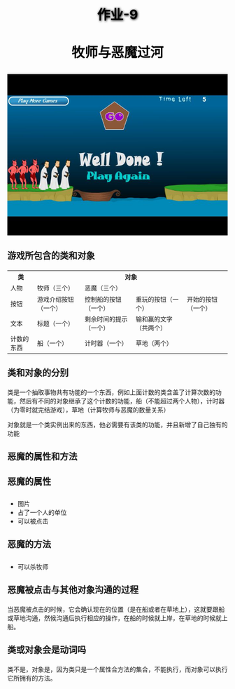 <h2 style="color:black;text-shadow:1px 1px 5px black;text-align:center;font-size:30px">作业-9</h2>

<h3 style="text-align:center;font-size:30px;color:black;">牧师与恶魔过河</h3>

<img src="images/hw9.1.jpg">

<h3 style="font-size:20px;"> 游戏所包含的类和对象</h3>    

<table>
    <tr>
    <th>类</th>
    <th colspan="4">对象</th>
    </tr>
    <tr>
    <td>人物</td>
    <td>牧师（三个）</td>
    <td>恶魔（三个）</td>
    <td></td>
    <td></td>
    <tr>
    <td>按钮</td>
    <td>游戏介绍按钮（一个）</td>
    <td>控制船的按钮（一个）</td>
    <td>重玩的按钮（一个）</td>
    <td>开始的按钮（一个）</td>
    </tr>
    <tr>
    <td>文本</td>
    <td>标题（一个）</td>
    <td>剩余时间的提示（一个）</td>
    <td>输和赢的文字（共两个）</td>
    <td></td>
    </tr>
    <tr>
    <td>计数的东西</td>
    <td>船（一个）</td>
    <td>计时器（一个）</td>
    <td>草地（两个）</td>
    <td></td>
    </tr>
</table>

<h3 style="font-size:20px;"> 类和对象的分别</h3>
<p>类是一个抽取事物共有功能的一个东西，例如上面计数的类含盖了计算次数的功能，然后有不同的对象继承了这个计数的功能，船（不能超过两个人物），计时器（为零时就完结游戏），草地（计算牧师与恶魔的数量关系）</p>
<p>对象就是一个类实例出来的东西，他必需要有该类的功能，并且新增了自己独有的功能</p>

<h3 style="font-size:20px;"> 恶魔的属性和方法</h3>

<h4 style="font-size:20px;"> 恶魔的属性</h4>

<ul>
    <li>图片
    <li>占了一个人的单位
    <li>可以被点击
</ul> 

<h4 style="font-size:20px;"> 恶魔的方法</h4>

<ul>
    <li>可以杀牧师
</ul>

<h3 style="font-size:20px;"> 恶魔被点击与其他对象沟通的过程</h3>
<p>当恶魔被点击的时候，它会确认现在的位置（是在船或者在草地上），这就要跟船或草地沟通，然候沟通后执行相应的操作，在船的时候就上岸，在草地的时候就上船。</p>

<h3 style="font-size:20px;">类或对象会是动词吗</h3>
<p>类不是，对象是，因为类只是一个属性合方法的集合，不能执行，而对象可以执行它所拥有的方法。</p>